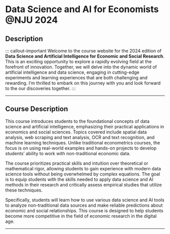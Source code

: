 # Data Science and AI for Economists \@NJU 2024

## Description

::: callout-important
Welcome to the course website for the 2024 edition of **Data Science and Artificial Intelligence for Economic and Social Research**. This is an exciting opportunity to explore a rapidly evolving field at the forefront of innovation. Together, we will delve into the dynamic world of artificial intelligence and data science, engaging in cutting-edge experiments and learning experiences that are both challenging and rewarding. I’m thrilled to embark on this journey with you and look forward to the our discoveries together.
:::

------------------------------------------------------------------------

## Course Description

This course introduces students to the foundational concepts of data science and artificial intelligence, emphasizing their practical applications in economics and social sciences. Topics covered include spatial data analysis, web scraping and text analysis, OCR and text recognition, and machine learning techniques. Unlike traditional econometrics courses, the focus is on using real-world examples and hands-on projects to develop students’ ability to work with non-traditional economic data.

The course prioritizes practical skills and intuition over theoretical or mathematical rigor, allowing students to gain experience with modern data science tools without being overwhelmed by complex equations. The goal is to equip students with the skills needed to apply data science and AI methods in their research and critically assess empirical studies that utilize these techniques.

Specifically, students will learn how to use various data science and AI tools to analyze non-traditional data sources and make reliable predictions about economic and social relationships. This course is designed to help students become more competitive in the field of economic research in the digital age.

------------------------------------------------------------------------

